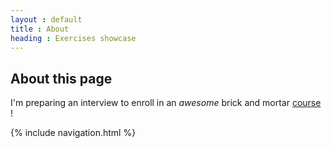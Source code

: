 ```yaml
---
layout : default
title : About
heading : Exercises showcase
---
```

## About this page
I'm preparing an interview to enroll in an _awesome_ brick and mortar
[course](https://simplon-roanne.com/) !


{% include navigation.html %}